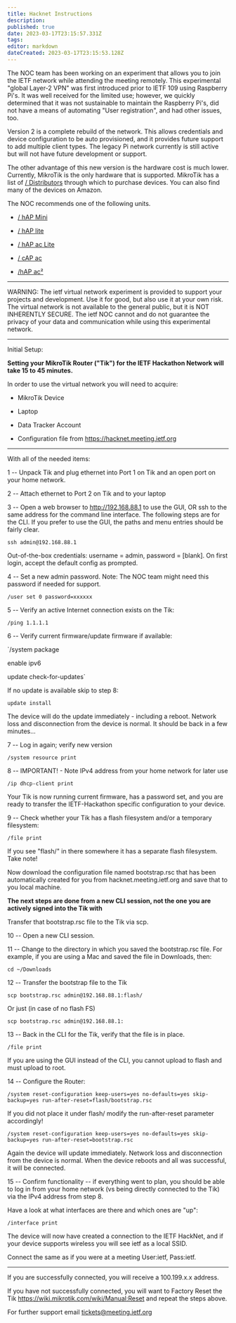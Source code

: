 ```yaml
---
title: Hacknet Instructions
description: 
published: true
date: 2023-03-17T23:15:57.331Z
tags: 
editor: markdown
dateCreated: 2023-03-17T23:15:53.128Z
---
```


 The NOC team has been working on an experiment that allows you to join the IETF network while attending the meeting remotely. This experimental "global Layer-2 VPN" was first introduced prior to IETF 109 using Raspberry Pi's. It was well received for the limited use; however, we quickly determined that it was not sustainable to maintain the Raspberry Pi's, did not have a means of automating "User registration", and had other issues, too.

Version 2 is a complete rebuild of the network. This allows credentials and device configuration to be auto provisioned, and it provides future support to add multiple client types. The legacy Pi network currently is still active but will not have future development or support.

The other advantage of this new version is the hardware cost is much lower. Currently, MikroTik is the only hardware that is supported. MikroTik has a list of [/ Distributors](https://mikrotik.com/buy) through which to purchase devices. You can also find many of the devices on Amazon.

The NOC recommends one of the following units.

   - [/ hAP Mini](https://mikrotik.com/product/RB931-2nD) 

   - [/ hAP lite](https://mikrotik.com/product/RB941-2nD)

   - [/ hAP ac Lite](https://mikrotik.com/product/RB952Ui-5ac2nD) 

   - [/ cAP ac](https://mikrotik.com/product/RBcAP2nD) 

   - [/hAP ac²](https://mikrotik.com/product/hap_ac2) 
   
   ---
   

WARNING: The ietf virtual network experiment is provided to support your projects and development. Use it for good, but also use it at your own risk. The virtual network is not available to the general public, but it is NOT INHERENTLY SECURE. The ietf NOC cannot and do not guarantee the privacy of your data and communication while using this experimental network.

---

Initial Setup:

**Setting your MikroTik Router ("Tik") for the IETF Hackathon Network will take 15 to 45 minutes.**

In order to use the virtual network you will need to acquire:

 -   MikroTik Device 

 -   Laptop 

 -   Data Tracker Account 

 -   Configuration file from https://hacknet.meeting.ietf.org 

---

With all of the needed items:

1 -- Unpack Tik and plug ethernet into Port 1 on Tik and an open port on your home network.

2 -- Attach ethernet to Port 2 on Tik and to your laptop

3 -- Open a web browser to http://192.168.88.1 to use the GUI, OR ssh to the same address for the command line interface. The following steps are for the CLI. If you prefer to use the GUI, the paths and menu entries should be fairly clear.

`ssh admin@192.168.88.1`

Out-of-the-box credentials: username = admin, password = [blank]. On first login, accept the default config as prompted.

4 -- Set a new admin password. Note: The NOC team might need this password if needed for support.

`/user set 0 password=xxxxxx`

5 -- Verify an active Internet connection exists on the Tik:

`/ping 1.1.1.1`

6 -- Verify current firmware/update firmware if available:

`/system package

enable ipv6

update check-for-updates`

If no update is available skip to step 8:

`update install`

The device will do the update immediately - including a reboot. Network loss and disconnection from the device is normal. It should be back in a few minutes...

7 -- Log in again; verify new version

`/system resource print`

8 -- IMPORTANT! - Note IPv4 address from your home network for later use

`/ip dhcp-client print`

Your Tik is now running current firmware, has a password set, and you are ready to transfer the IETF-Hackathon specific configuration to your device.

9 -- Check whether your Tik has a flash filesystem and/or a temporary filesystem:

`/file print`

If you see "flash/" in there somewhere it has a separate flash filesystem. Take note!

Now download the configuration file named bootstrap.rsc that has been automatically created for you from hacknet.meeting.ietf.org and save that to you local machine.

**The next steps are done from a new CLI session, not the one you are actively signed into the Tik with**

Transfer that bootstrap.rsc file to the Tik via scp.

10 -- Open a new CLI session.

11 -- Change to the directory in which you saved the bootstrap.rsc file. For example, if you are using a Mac and saved the file in Downloads, then:

`cd ~/Downloads`

12 -- Transfer the bootstrap file to the Tik

`scp bootstrap.rsc admin@192.168.88.1:flash/`

Or just (in case of no flash FS)

`scp bootstrap.rsc admin@192.168.88.1:`

13 -- Back in the CLI for the Tik, verify that the file is in place.

`/file print`

If you are using the GUI instead of the CLI, you cannot upload to flash and must upload to root.

14 -- Configure the Router:

`/system reset-configuration keep-users=yes no-defaults=yes skip-backup=yes run-after-reset=flash/bootstrap.rsc`

If you did not place it under flash/ modify the run-after-reset parameter accordingly!

`/system reset-configuration keep-users=yes no-defaults=yes skip-backup=yes run-after-reset=bootstrap.rsc`

Again the device will update immediately. Network loss and disconnection from the device is normal. When the device reboots and all was successful, it will be connected.

15 -- Confirm functionality -- if everything went to plan, you should be able to log in from your home network (vs being directly connected to the Tik) via the IPv4 address from step 8.

Have a look at what interfaces are there and which ones are "up":

`/interface print`

The device will now have created a connection to the IETF HackNet, and if your device supports wireless you will see ietf as a local SSID.

Connect the same as if you were at a meeting User:ietf, Pass:ietf.

---

If you are successfully connected, you will receive a 100.199.x.x address.

If you have not successfully connected, you will want to Factory Reset the Tik https://wiki.mikrotik.com/wiki/Manual:Reset and repeat the steps above.

For further support email tickets@meeting.ietf.org
